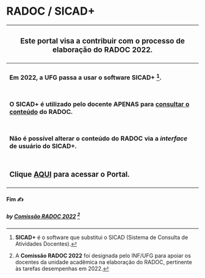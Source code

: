 # RADOC / SICAD+

|<H3> Este portal visa a contribuir com o processo de elaboração do RADOC 2022.</H3>|
|-|
|<H4> Em 2022, a UFG passa a usar o software **SICAD+** [^1].</H4>|
|<H4>O SICAD+ é utilizado pelo docente APENAS para <ins>consultar o conteúdo</ins> do RADOC.</H4>|
|<H4>Não é possível alterar o conteúdo do RADOC via a _interface_ de usuário do SICAD+.</H4>|
|<H3>Clique [AQUI](./doc/painel.md#painel-visão-geral/) para acessar o Portal.</H3>|


[^1]: **SICAD+** é o software que substitui o SICAD (Sistema de Consulta de Atividades Docentes).
[^2]: A **Comissão RADOC 2022** foi designada pelo INF/UFG para apoiar os docentes da unidade acadêmica na elaboração do RADOC, pertinente às tarefas desempenhas em 2022.

#### Fim &#9997;
##### by [Comissão RADOC 2022](./doc/x-index.md#comissão-radoc-2022) [^2]
